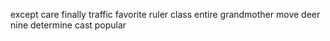 except care finally traffic favorite ruler class entire grandmother move deer nine determine cast popular
